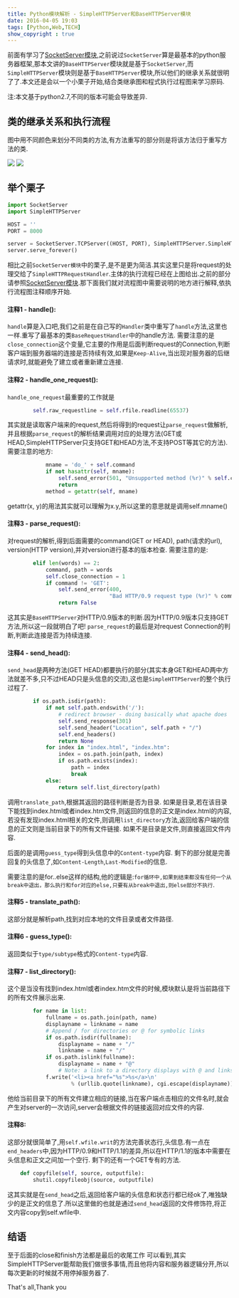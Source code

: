 ```yaml
---
title: Python模块解析 - SimpleHTTPServer和BaseHTTPServer模块
date: 2016-04-05 19:03
tags: [Python,Web,TECH]
show_copyright : true
---
```

前面有学习了[SocketServer模块](/2016/04/02/tech/python_socketserver/),之前说过`SocketServer`算是最基本的python服务器框架,那本文讲的`BaseHTTPServer`模块就是基于`SocketServer`,而`SimpleHTTPServer`模块则是基于`BaseHTTPServer`模块,所以他们的继承关系就很明了了.本文还是会以一个小栗子开始,结合类继承图和程式执行过程图来学习原码.

注:本文基于python2.7,不同的版本可能会导致差异.

## 类的继承关系和执行流程
图中用不同颜色来划分不同类的方法,有方法重写的部分则是将该方法归于重写方法的类.



![](/images/simplehttpserver_1.png) ![](/images/simplehttpserver_2.png)

<!--more-->
## 举个栗子
``` python
import SocketServer
import SimpleHTTPServer

HOST = ''
PORT = 8000

server = SocketServer.TCPServer((HOST, PORT), SimpleHTTPServer.SimpleHTTPRequestHandler)
server.serve_forever()
```
相比之前`SocketServer模块`中的栗子,是不是更为简洁.其实这里只是将request的处理交给了`SimpleHTTPRequestHandler`.主体的执行流程已经在上图给出.之前的部分请参照[SocketServer模块](/2016/04/02/tech/python_socketserver/).那下面我们就对流程图中需要说明的地方进行解释,依执行流程图注释顺序开始.

#### 注释1 - handle():
`handle`算是入口吧,我们之前是在自己写的`Handler`类中重写了`handle`方法,这里也一样.重写了最基本的类`BaseRequestHandler`中的handle方法.
需要注意的是`close_connection`这个变量,它主要的作用是后面判断request的Connection,判断客户端到服务器端的连接是否持续有效,如果是`Keep-Alive`,当出现对服务器的后继请求时,就能避免了建立或者重新建立连接.

#### 注释2 - handle_one_request():
`handle_one_request`最重要的工作就是
``` python
		self.raw_requestline = self.rfile.readline(65537)
```
其实就是读取客户端来的request,然后将得到的request让`parse_request`做解析,并且根据`parse_request`的解析结果调用对应的处理方法(GET或HEAD,SimpleHTTPServer只支持GET和HEAD方法,不支持POST等其它的方法).
需要注意的地方:
``` python
            mname = 'do_' + self.command
            if not hasattr(self, mname):
                self.send_error(501, "Unsupported method (%r)" % self.command)
                return
            method = getattr(self, mname)
```
getattr(x, y)的用法其实就可以理解为x.y,所以这里的意思就是调用self.mname()

#### 注释3 - parse_request():
对request的解析,得到后面需要的command(GET or HEAD), path(请求的url), version(HTTP version),并对version进行基本的版本检查.
需要注意的是:
``` python
        elif len(words) == 2:
            command, path = words
            self.close_connection = 1
            if command != 'GET':
                self.send_error(400,
                                "Bad HTTP/0.9 request type (%r)" % command)
                return False
```
这其实是`BaseHTTPServer`对HTTP/0.9版本的判断.因为HTTP/0.9版本只支持GET方法,所以这一段就明白了吧!
`parse_request`的最后是对request Connection的判断,判断此连接是否为持续连接.

#### 注释4 - send_head():
`send_head`是两种方法(GET HEAD)都要执行的部分(其实本身GET和HEAD两中方法就差不多,只不过HEAD只是头信息的交流),这也是`SimpleHTTPServer`的整个执行过程了.
``` python
        if os.path.isdir(path):
            if not self.path.endswith('/'):
                # redirect browser - doing basically what apache does
                self.send_response(301)
                self.send_header("Location", self.path + "/")
                self.end_headers()
                return None
            for index in "index.html", "index.htm":
                index = os.path.join(path, index)
                if os.path.exists(index):
                    path = index
                    break
            else:
                return self.list_directory(path)
```
调用`translate_path`,根据其返回的路径判断是否为目录.
如果是目录,若在该目录下能找到index.html或者index.htm文件,则返回的信息的正文是index.html的内容,若没有发现index.html相关的文件,则调用`list_directory`方法,返回给客户端的信息的正文则是当前目录下的所有文件链接.
如果不是目录是文件,则直接返回文件内容.

后面的是调用`guess_type`得到头信息中的`Content-type`内容.
剩下的部分就是完善回复的头信息了,如`Content-Length`,`Last-Modified`的信息.

需要注意的是for..else这样的结构,他的逻辑是:`for循环中,如果到结束都没有任何一个从break中退出，那么执行和for对应的else,只要有从break中退出,则else部分不执行`.

#### 注释5 - translate_path():
这部分就是解析path,找到对应本地的文件目录或者文件路径.

#### 注释6 - guess_type():
返回类似于`type/subtype`格式的`Content-type`内容.

#### 注释7 - list_directory():
这个是当没有找到index.html或者index.htm文件的时候,模块默认是将当前路径下的所有文件展示出来.
``` python
        for name in list:
            fullname = os.path.join(path, name)
            displayname = linkname = name
            # Append / for directories or @ for symbolic links
            if os.path.isdir(fullname):
                displayname = name + "/"
                linkname = name + "/"
            if os.path.islink(fullname):
                displayname = name + "@"
                # Note: a link to a directory displays with @ and links with /
            f.write('<li><a href="%s">%s</a>\n'
                    % (urllib.quote(linkname), cgi.escape(displayname)))
```
他给当前目录下的所有文件建立相应的链接,当在客户端点击相应的文件名时,就会产生对server的一次访问,server会根据文件的链接返回对应文件的内容.

#### 注释8:
这部分就很简单了,用`self.wfile.writ`的方法完善状态行,头信息.有一点在`end_headers`中,因为HTTP/0.9和HTTP/1.1的差异,所以在HTTP/1.1的版本中需要在头信息和正文之间加一个空行.
剩下的还有一个GET专有的方法.
``` python
    def copyfile(self, source, outputfile):
        shutil.copyfileobj(source, outputfile)
```
这其实就是在`send_head`之后,返回给客户端的头信息和状态行都已经ok了,唯独缺少的是正文的信息了.所以这里做的也就是通过`send_head`返回的文件修饰符,将正文内容copy到self.wfile中.

## 结语
至于后面的close和finish方法都是最后的收尾工作
可以看到,其实SimpleHTTPServer能帮助我们做很多事情,而且他将内容和服务器逻辑分开,所以每次更新的时候就不用停掉服务器了.

That's all,Thank you
